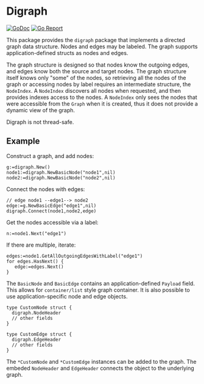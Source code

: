 # Digraph

[![GoDoc](https://godoc.org/github.com/bserdar/digraph?status.svg)](https://godoc.org/github.com/bserdar/digraph)
[![Go Report](https://goreportcard.com/badge/github.com/bserdar/digraph)](https://goreportcard.com/report/github.com/bserdar/digraph)

This package provides the `digraph` package that implements a directed
graph data structure. Nodes and edges may be labeled. The graph
supports application-defined structs as nodes and edges.


The graph structure is designed so that nodes know the outgoing edges,
and edges know both the source and target nodes. The graph structure
itself knows only "some" of the nodes, so retrieving all the nodes of
the graph or accessing nodes by label requires an intermediate
structure, the `NodeIndex`. A `NodeIndex` discovers all nodes when
requested, and then provides indexes access to the nodes. A
`NodeIndex` only sees the nodes that were accessible from the `Graph`
when it is created, thus it does not provide a dynamic view of the
graph.

Digraph is not thread-safe. 

## Example

Construct a graph, and add nodes:

```
g:=digraph.New()
node1:=digraph.NewBasicNode("node1",nil)
node2:=digraph.NewBasicNode("node2",nil)
```

Connect the nodes with edges:

```
// edge node1 --edge1--> node2
edge:=g.NewBasicEdge("edge1",nil)
digraph.Connect(node1,node2,edge)
```

Get the nodes accessible via a label:

```
n:=node1.Next("edge1")
```

If there are multiple, iterate:

```
edges:=node1.GetAllOutgoingEdgesWithLabel("edge1")
for edges.HasNext() {
   edge:=edges.Next()
}
```

The `BasicNode` and `BasicEdge` contains an application-defined
`Payload` field. This allows for `container/list` style graph
container. It is also possible to use application-specific node and
edge objects.

```
type CustomNode struct {
  digraph.NodeHeader
  // other fields
}

type CustomEdge struct {
  digraph.EdgeHeader
  // other fields
}
```

The `*CustomNode` and `*CustomEdge` instances can be added to the
graph. The embeded `NodeHeader` and `EdgeHeader` connects the object
to the underlying graph.
